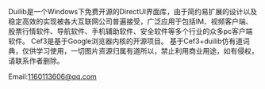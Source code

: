 
Duilib是一个Windows下免费开源的DirectUI界面库，由于简约易扩展的设计以及稳定高效的实现被各大互联网公司普遍接受，广泛应用于包括IM、视频客户端、股票行情软件、导航软件、手机辅助软件、安全软件等多个行业的众多pc客户端软件。
Cef3是基于Google浏览器内核的开源项目。
基于Cef3+duilib仿有道词典，仅供学习使用，一切图片资源归属有道所以，禁止利用商业用途，如有侵权，请联系作者删除。

Email:1160113606@qq.com
